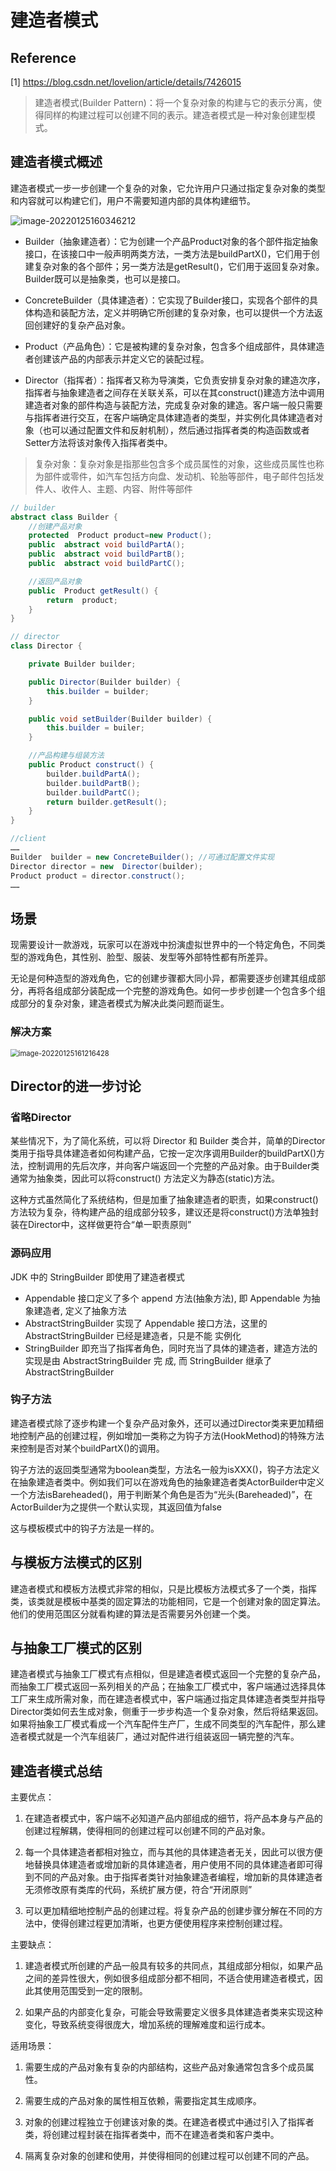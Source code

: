 # 建造者模式

## Reference

[1] https://blog.csdn.net/lovelion/article/details/7426015



> 建造者模式(Builder Pattern)：将一个复杂对象的构建与它的表示分离，使得同样的构建过程可以创建不同的表示。建造者模式是一种对象创建型模式。

## 建造者模式概述

建造者模式一步一步创建一个复杂的对象，它允许用户只通过指定复杂对象的类型和内容就可以构建它们，用户不需要知道内部的具体构建细节。

![image-20220125160346212](https://happychan.oss-cn-shenzhen.aliyuncs.com/img/image-20220125160346212.png)

- Builder（抽象建造者）：它为创建一个产品Product对象的各个部件指定抽象接口，在该接口中一般声明两类方法，一类方法是buildPartX()，它们用于创建复杂对象的各个部件；另一类方法是getResult()，它们用于返回复杂对象。Builder既可以是抽象类，也可以是接口。

- ConcreteBuilder（具体建造者）：它实现了Builder接口，实现各个部件的具体构造和装配方法，定义并明确它所创建的复杂对象，也可以提供一个方法返回创建好的复杂产品对象。

- Product（产品角色）：它是被构建的复杂对象，包含多个组成部件，具体建造者创建该产品的内部表示并定义它的装配过程。

- Director（指挥者）：指挥者又称为导演类，它负责安排复杂对象的建造次序，指挥者与抽象建造者之间存在关联关系，可以在其construct()建造方法中调用建造者对象的部件构造与装配方法，完成复杂对象的建造。客户端一般只需要与指挥者进行交互，在客户端确定具体建造者的类型，并实例化具体建造者对象（也可以通过配置文件和反射机制），然后通过指挥者类的构造函数或者Setter方法将该对象传入指挥者类中。

> 复杂对象：复杂对象是指那些包含多个成员属性的对象，这些成员属性也称为部件或零件，如汽车包括方向盘、发动机、轮胎等部件，电子邮件包括发件人、收件人、主题、内容、附件等部件

```java
// builder 
abstract class Builder {
    //创建产品对象
    protected  Product product=new Product();
    public  abstract void buildPartA();
    public  abstract void buildPartB();
    public  abstract void buildPartC();

    //返回产品对象
    public  Product getResult() {
        return  product;
    }
}

// director
class Director {

    private Builder builder;

    public Director(Builder builder) {
        this.builder = builder;
    }

    public void setBuilder(Builder builder) {
        this.builder = builer;
    }

    //产品构建与组装方法
    public Product construct() {
        builder.buildPartA();
        builder.buildPartB();
        builder.buildPartC();
        return builder.getResult();
    }
}

//client
……
Builder  builder = new ConcreteBuilder(); //可通过配置文件实现
Director director = new  Director(builder);
Product product = director.construct();
……
```

## 场景

现需要设计一款游戏，玩家可以在游戏中扮演虚拟世界中的一个特定角色，不同类型的游戏角色，其性别、脸型、服装、发型等外部特性都有所差异。

无论是何种造型的游戏角色，它的创建步骤都大同小异，都需要逐步创建其组成部分，再将各组成部分装配成一个完整的游戏角色。如何一步步创建一个包含多个组成部分的复杂对象，建造者模式为解决此类问题而诞生。

### 解决方案

<img src="https://happychan.oss-cn-shenzhen.aliyuncs.com/img/image-20220125161216428.png" alt="image-20220125161216428" style="zoom:80%;" />

## Director的进一步讨论

### 省略Director

某些情况下，为了简化系统，可以将 Director 和 Builder 类合并，简单的Director类用于指导具体建造者如何构建产品，它按一定次序调用Builder的buildPartX()方法，控制调用的先后次序，并向客户端返回一个完整的产品对象。由于Builder类通常为抽象类，因此可以将construct() 方法定义为静态(static)方法。

这种方式虽然简化了系统结构，但是加重了抽象建造者的职责，如果construct()方法较为复杂，待构建产品的组成部分较多，建议还是将construct()方法单独封装在Director中，这样做更符合“单一职责原则”

### 源码应用

JDK 中的 StringBuilder 即使用了建造者模式

- Appendable 接口定义了多个 append 方法(抽象方法), 即 Appendable 为抽象建造者, 定义了抽象方法
- AbstractStringBuilder 实现了 Appendable 接口方法，这里的 AbstractStringBuilder 已经是建造者，只是不能
    实例化
- StringBuilder 即充当了指挥者角色，同时充当了具体的建造者，建造方法的实现是由 AbstractStringBuilder 完
    成, 而 StringBuilder 继承了 AbstractStringBuilder

### 钩子方法

建造者模式除了逐步构建一个复杂产品对象外，还可以通过Director类来更加精细地控制产品的创建过程，例如增加一类称之为钩子方法(HookMethod)的特殊方法来控制是否对某个buildPartX()的调用。

钩子方法的返回类型通常为boolean类型，方法名一般为isXXX()，钩子方法定义在抽象建造者类中。例如我们可以在游戏角色的抽象建造者类ActorBuilder中定义一个方法isBareheaded()，用于判断某个角色是否为“光头(Bareheaded)”，在ActorBuilder为之提供一个默认实现，其返回值为false

这与模板模式中的钩子方法是一样的。

## 与模板方法模式的区别

建造者模式和模板方法模式非常的相似，只是比模板方法模式多了一个类，指挥类，该类就是模板中基类的固定算法的功能相同，它是一个创建对象的固定算法。他们的使用范围区分就看构建的算法是否需要另外创建一个类。

## 与抽象工厂模式的区别

建造者模式与抽象工厂模式有点相似，但是建造者模式返回一个完整的复杂产品，而抽象工厂模式返回一系列相关的产品；在抽象工厂模式中，客户端通过选择具体工厂来生成所需对象，而在建造者模式中，客户端通过指定具体建造者类型并指导Director类如何去生成对象，侧重于一步步构造一个复杂对象，然后将结果返回。如果将抽象工厂模式看成一个汽车配件生产厂，生成不同类型的汽车配件，那么建造者模式就是一个汽车组装厂，通过对配件进行组装返回一辆完整的汽车。

## 建造者模式总结

主要优点：

1. 在建造者模式中，客户端不必知道产品内部组成的细节，将产品本身与产品的创建过程解耦，使得相同的创建过程可以创建不同的产品对象。

2. 每一个具体建造者都相对独立，而与其他的具体建造者无关，因此可以很方便地替换具体建造者或增加新的具体建造者，用户使用不同的具体建造者即可得到不同的产品对象。由于指挥者类针对抽象建造者编程，增加新的具体建造者无须修改原有类库的代码，系统扩展方便，符合“开闭原则”

3. 可以更加精细地控制产品的创建过程。将复杂产品的创建步骤分解在不同的方法中，使得创建过程更加清晰，也更方便使用程序来控制创建过程。


主要缺点：

1. 建造者模式所创建的产品一般具有较多的共同点，其组成部分相似，如果产品之间的差异性很大，例如很多组成部分都不相同，不适合使用建造者模式，因此其使用范围受到一定的限制。

2. 如果产品的内部变化复杂，可能会导致需要定义很多具体建造者类来实现这种变化，导致系统变得很庞大，增加系统的理解难度和运行成本。


适用场景：

1. 需要生成的产品对象有复杂的内部结构，这些产品对象通常包含多个成员属性。

2. 需要生成的产品对象的属性相互依赖，需要指定其生成顺序。

3. 对象的创建过程独立于创建该对象的类。在建造者模式中通过引入了指挥者类，将创建过程封装在指挥者类中，而不在建造者类和客户类中。

4. 隔离复杂对象的创建和使用，并使得相同的创建过程可以创建不同的产品。